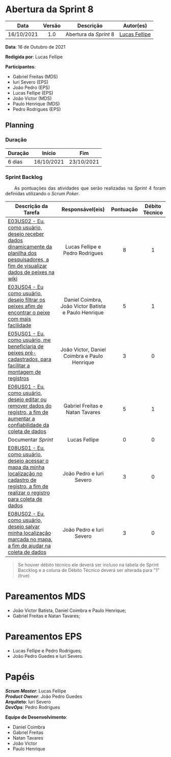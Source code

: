 # Abertura da Sprint 8

|    Data    | Versão |         Descrição         |           Autor(es)           |
| :--------: | :----: | :-----------------------: | :---------------------------: |
| 16/10/2021 |  1.0   | Abertura da *Sprint* 8 | [Lucas Fellipe](https://github.com/lucasfcm9) |

**Data**: 16 de Outubro de 2021

**Redigida por**: Lucas Fellipe

**Participantes**: 

* Gabriel Freitas (MDS)
* Iuri Severo (EPS)
* João Pedro (EPS)
* Lucas Fellipe (EPS)
* João Victor (MDS)
* Paulo Henrique (MDS)
* Pedro Rodrigues (EPS)

## Planning

### Duração

| Duração |   Início   |     Fim    |
| ------- | ---------- | ---------- |
| 6 dias  | 16/10/2021 | 23/10/2021 |

### Sprint Backlog

<p align="justify"> &emsp;&emsp;As pontuações das atividades que serão realizadas na <i>Sprint</i> 4 foram definidas utilizando o <i>Scrum Poker</i>.</p>

| Descrição da Tarefa | Responsável(eis) | Pontuação | Débito Técnico |
| ------------------- | :--------------: | :-------: | :------------: |
| [E03US02 - Eu, como usuário, desejo receber dados dinamicamente da planilha dos pesquisadores, a fim de visualizar dados de peixes na wiki](https://github.com/fga-eps-mds/2021.1-Pro-Especies-Docs/issues/76) |  Lucas Fellipe e Pedro Rodrigues  | 8 | 1 |
| [E03US04 - Eu como usuário, desejo filtrar os peixes afim de encontrar o peixe com mais facilidade](https://github.com/fga-eps-mds/2021.1-Pro-Especies-Docs/issues/121) | Daniel Coimbra, João Victor Batista e Paulo Henrique | 5 | 1 |
| [E05US01 - Eu, como usuário, me beneficiaria de peixes pré-cadastrados, para facilitar a montagem de registros](https://github.com/fga-eps-mds/2021.1-Pro-Especies-Docs/issues/82) | João Victor, Daniel Coimbra e Paulo Henrique | 3 | 0 |
| [E06US01 - Eu, como usuário, desejo editar ou remover dados do registro, a fim de aumentar a confiabilidade da coleta de dados](https://github.com/fga-eps-mds/2021.1-Pro-Especies-Docs/issues/62) | Gabriel Freitas e Natan Tavares | 5 | 1 |
| Documentar *Sprint* |             Lucas Fellipe             | 0 | 0 |
| [E08US01 - Eu, como usuário, desejo acessar o mapa da minha localização no cadastro de registro, a fim de realizar o registro para coleta de dados](https://github.com/fga-eps-mds/2021.1-Pro-Especies-Docs/issues/63) | João Pedro e Iuri Severo | 3 | 0 |
| [E08US02 - Eu, como usuário, desejo salvar minha localização marcada no mapa, a fim de ajudar na coleta de dados](https://github.com/fga-eps-mds/2021.1-Pro-Especies-Docs/issues/71) | João Pedro e Iuri Severo | 3 | 0 |

> Se houver débito técnico ele deverá ser incluso na tabela de Sprint Baccklog e a coluna de Débito Técnico deverá ser alterada para "1" (true)

# Pareamentos MDS
* João Victor Batista, Daniel Coimbra e Paulo Henrique;
* Gabriel Freitas e Natan Tavares;

# Pareamentos EPS

* Lucas Fellipe e Pedro Rodrigues;
* João Pedro Guedes e Iuri Severo.

# Papéis
***Scrum Master***: Lucas Fellipe<br>
***Product Owner***: João Pedro Guedes<br>
**Arquiteto**: Iuri Severo<br>
***DevOps***: Pedro Rodrigues<br>

**Equipe de Desenvolvimento**:
* Daniel Coimbra
* Gabriel Freitas
* Natan Tavares
* João Victor
* Paulo Henrique